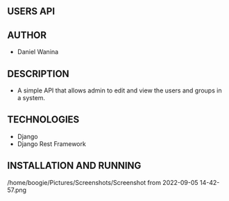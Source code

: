 ## USERS API

## AUTHOR
* Daniel Wanina

## DESCRIPTION
* A simple API that allows admin to edit and view the users and groups in a system.

## TECHNOLOGIES
* Django
* Django Rest Framework

## INSTALLATION AND RUNNING
/home/boogie/Pictures/Screenshots/Screenshot from 2022-09-05 14-42-57.png